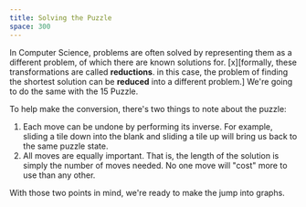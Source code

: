 ```yaml
---
title: Solving the Puzzle
space: 300
---
```


In Computer Science, problems are often solved by representing them as a different problem, of which there are known solutions for. [x][formally, these transformations are called **reductions**. in this case, the problem of finding the shortest solution can be **reduced** into a different problem.] We're going to do the same with the 15 Puzzle.

To help make the conversion, there's two things to note about the puzzle:

1. Each move can be undone by performing its inverse. For example, sliding a tile down into the blank and sliding a tile up will bring us back to the same puzzle state.
2. All moves are equally important. That is, the length of the solution is simply the number of moves needed. No one move will "cost" more to use than any other.

With those two points in mind, we're ready to make the jump into graphs.
